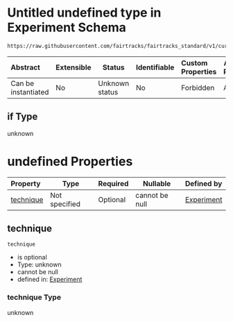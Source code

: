 # Untitled undefined type in Experiment Schema

```txt
https://raw.githubusercontent.com/fairtracks/fairtracks_standard/v1/current/json/schema/fairtracks_experiment.schema.json#/allOf/2/if
```




| Abstract            | Extensible | Status         | Identifiable | Custom Properties | Additional Properties | Access Restrictions | Defined In                                                                                                     |
| :------------------ | ---------- | -------------- | ------------ | :---------------- | --------------------- | ------------------- | -------------------------------------------------------------------------------------------------------------- |
| Can be instantiated | No         | Unknown status | No           | Forbidden         | Allowed               | none                | [fairtracks_experiment.schema.json\*](../json/schema/fairtracks_experiment.schema.json "open original schema") |

## if Type

unknown

# undefined Properties

| Property                | Type          | Required | Nullable       | Defined by                                                                                                                                                                                                                               |
| :---------------------- | ------------- | -------- | -------------- | :--------------------------------------------------------------------------------------------------------------------------------------------------------------------------------------------------------------------------------------- |
| [technique](#technique) | Not specified | Optional | cannot be null | [Experiment](fairtracks_experiment-allof-2-if-properties-technique.md "https&#x3A;//raw.githubusercontent.com/fairtracks/fairtracks_standard/v1/current/json/schema/fairtracks_experiment.schema.json#/allOf/2/if/properties/technique") |

## technique




`technique`

-   is optional
-   Type: unknown
-   cannot be null
-   defined in: [Experiment](fairtracks_experiment-allof-2-if-properties-technique.md "https&#x3A;//raw.githubusercontent.com/fairtracks/fairtracks_standard/v1/current/json/schema/fairtracks_experiment.schema.json#/allOf/2/if/properties/technique")

### technique Type

unknown

